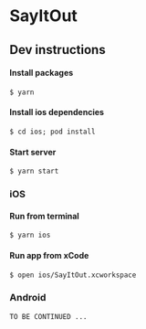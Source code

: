 # SayItOut

## Dev instructions

#### Install packages
`$ yarn`

#### Install ios dependencies
`$ cd ios; pod install`

#### Start server
`$ yarn start`

### iOS

#### Run from terminal
`$ yarn ios`

#### Run app from xCode
`$ open ios/SayItOut.xcworkspace`

### Android

`TO BE CONTINUED ...`